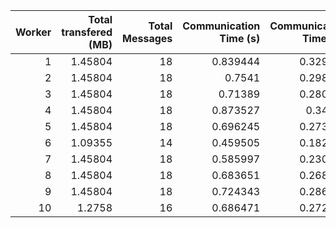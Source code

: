 |   Worker |   Total transfered (MB) |   Total Messages |   Communication Time (s) |   Communication Time (%) |   Work Time (s) |   Work Time (%) |   Other Time (s) |   Other Time (%) |
|---------:|------------------------:|-----------------:|-------------------------:|-------------------------:|----------------:|----------------:|-----------------:|-----------------:|
|        1 |                 1.45804 |               18 |                 0.839444 |                 0.329743 |         159.924 |         62.8199 |          93.8117 |          36.8503 |
|        2 |                 1.45804 |               18 |                 0.7541   |                 0.298903 |         179.492 |         71.1453 |          72.0433 |          28.5558 |
|        3 |                 1.45804 |               18 |                 0.71389  |                 0.280696 |         180.784 |         71.0831 |          72.8299 |          28.6362 |
|        4 |                 1.45804 |               18 |                 0.873527 |                 0.34341  |         172.342 |         67.753  |          81.1527 |          31.9036 |
|        5 |                 1.45804 |               18 |                 0.696245 |                 0.273342 |         181.1   |         71.099  |          72.9192 |          28.6277 |
|        6 |                 1.09355 |               14 |                 0.459505 |                 0.182996 |         119.188 |         47.466  |         131.454  |          52.351  |
|        7 |                 1.45804 |               18 |                 0.585997 |                 0.230264 |         175.423 |         68.9312 |          78.4809 |          30.8386 |
|        8 |                 1.45804 |               18 |                 0.683651 |                 0.268841 |         171.229 |         67.3344 |          82.3837 |          32.3967 |
|        9 |                 1.45804 |               18 |                 0.724343 |                 0.286296 |         172.824 |         68.3085 |          79.4566 |          31.4052 |
|       10 |                 1.2758  |               16 |                 0.686471 |                 0.272592 |         144.523 |         57.3891 |         106.621  |          42.3383 |